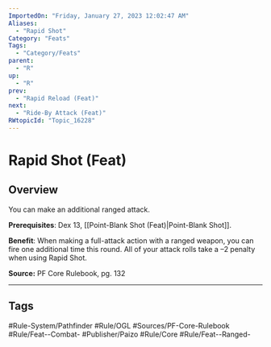 ```yaml
---
ImportedOn: "Friday, January 27, 2023 12:02:47 AM"
Aliases:
  - "Rapid Shot"
Category: "Feats"
Tags:
  - "Category/Feats"
parent:
  - "R"
up:
  - "R"
prev:
  - "Rapid Reload (Feat)"
next:
  - "Ride-By Attack (Feat)"
RWtopicId: "Topic_16228"
---
```

# Rapid Shot (Feat)
## Overview
You can make an additional ranged attack.

**Prerequisites**: Dex 13, [[Point-Blank Shot (Feat)|Point-Blank Shot]].

**Benefit**: When making a full-attack action with a ranged weapon, you can fire one additional time this round. All of your attack rolls take a –2 penalty when using Rapid Shot.

**Source:** PF Core Rulebook, pg. 132


---
## Tags
#Rule-System/Pathfinder #Rule/OGL #Sources/PF-Core-Rulebook #Rule/Feat--Combat- #Publisher/Paizo #Rule/Core #Rule/Feat--Ranged-


